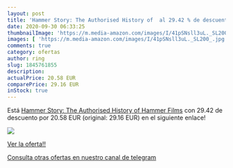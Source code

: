 ```yaml
---
layout: post
title: 'Hammer Story: The Authorised History of  al 29.42 % de descuento'
date: 2020-09-30 06:33:25
thumbnailImage: 'https://m.media-amazon.com/images/I/41pSNsll3uL._SL200_.jpg'
images: [ 'https://m.media-amazon.com/images/I/41pSNsll3uL._SL200_.jpg' ]
comments: true
category: ofertas
author: ring
slug: 1845761855
description:
actualPrice: 20.58 EUR
comparePrice: 29.16 EUR
inStock: true
---
```


Está [Hammer Story: The Authorised History of Hammer Films](https://www.amazon.com/dp/1845761855/?tag=redken08-20) con 29.42 de descuento por 20.58 EUR (original: 29.16 EUR) en el siguiente enlace!

[![](https://m.media-amazon.com/images/I/41pSNsll3uL._SL200_.jpg)](https://www.amazon.com/dp/1845761855/?tag=redken08-20)

[Ver la oferta!!](https://www.amazon.com/dp/1845761855/?tag=redken08-20)

[Consulta otras ofertas en nuestro canal de telegram](https://t.me/s/ofertas25)
